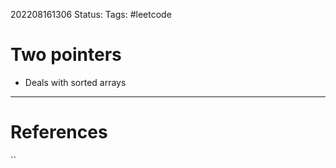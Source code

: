 202208161306
Status: 
Tags: #leetcode

# Two pointers
- Deals with sorted arrays







---
# References

``